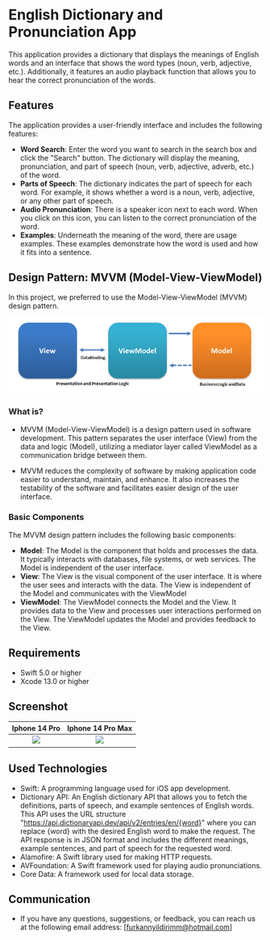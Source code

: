 # English Dictionary and Pronunciation App

This application provides a dictionary that displays the meanings of English words and an interface that shows the word types (noun, verb, adjective, etc.). Additionally, it features an audio playback function that allows you to hear the correct pronunciation of the words.

## Features

The application provides a user-friendly interface and includes the following features:

- **Word Search**: Enter the word you want to search in the search box and click the "Search" button. The dictionary will display the meaning, pronunciation, and part of speech (noun, verb, adjective, adverb, etc.) of the word.
- **Parts of Speech**: The dictionary indicates the part of speech for each word. For example, it shows whether a word is a noun, verb, adjective, or any other part of speech.
- **Audio Pronunciation**: There is a speaker icon next to each word. When you click on this icon, you can listen to the correct pronunciation of the word.
- **Examples**: Underneath the meaning of the word, there are usage examples. These examples demonstrate how the word is used and how it fits into a sentence.

## Design Pattern: MVVM (Model-View-ViewModel)

In this project, we preferred to use the Model-View-ViewModel (MVVM) design pattern.

![1](Image/1.png)

### What is?
- MVVM (Model-View-ViewModel) is a design pattern used in software development. This pattern separates the user interface (View) from the data and logic (Model), utilizing a mediator layer called ViewModel as a communication bridge between them.

- MVVM reduces the complexity of software by making application code easier to understand, maintain, and enhance. It also increases the testability of the software and facilitates easier design of the user interface.

### Basic Components

The MVVM design pattern includes the following basic components:

- **Model**: The Model is the component that holds and processes the data. It typically interacts with databases, file systems, or web services. The Model is independent of the user interface.
- **View**: The View is the visual component of the user interface. It is where the user sees and interacts with the data. The View is independent of the Model and communicates with the ViewModel
- **ViewModel**: The ViewModel connects the Model and the View. It provides data to the View and processes user interactions performed on the View. The ViewModel updates the Model and provides feedback to the View.

## Requirements

- Swift 5.0 or higher
- Xcode 13.0 or higher

## Screenshot

Iphone 14 Pro            | Iphone 14 Pro Max          
:-------------------------:|:-------------------------:
![](https://github.com/furkannyildirimm/FurkanYildirim_HW3/blob/main/GIFs/1.gif)  |  ![](https://github.com/furkannyildirimm/FurkanYildirim_HW3/blob/main/GIFs/3.gif) 

## Used Technologies

- Swift: A programming language used for iOS app development.
- Dictionary API: An English dictionary API that allows you to fetch the definitions, parts of speech, and example sentences of English words. This API uses the URL structure "https://api.dictionaryapi.dev/api/v2/entries/en/{word}" where you can replace {word} with the desired English word to make the request. The API response is in JSON format and includes the different meanings, example sentences, and part of speech for the requested word.
- Alamofire: A Swift library used for making HTTP requests.
- AVFoundation: A Swift framework used for playing audio pronunciations.
- Core Data: A framework used for local data storage.



## Communication
- If you have any questions, suggestions, or feedback, you can reach us at the following email address: [furkannyildirimm@hotmail.com]

